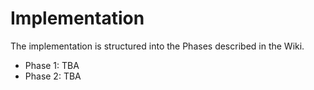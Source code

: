 # Implementation
The implementation is structured into the Phases described in the Wiki.

- Phase 1: TBA
- Phase 2: TBA
